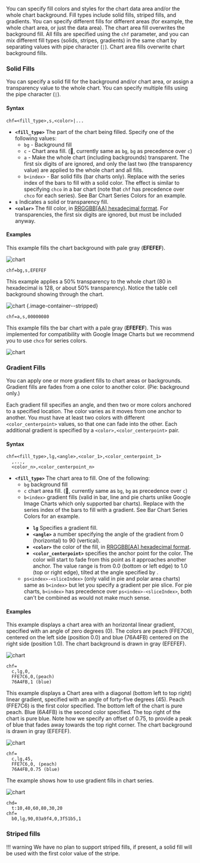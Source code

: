 You can specify fill colors and styles for the chart data area and/or the whole chart background. Fill types include solid fills, striped fills, and gradients. You can specify different fills for different areas (for example, the whole chart area, or just the data area). The chart area fill overwrites the background fill. All fills are specified using the `chf` parameter, and you can mix different fill types (solids, stripes, gradients) in the same chart by separating values with pipe character (` | `). Chart area fills overwrite chart background fills.

### Solid Fills

You can specify a solid fill for the background and/or chart area, or assign a transparency value to the whole chart. You can specify multiple fills using the pipe character (`|`).

#### Syntax

```
chf=<fill_type>,s,<color>|...
```

- **`<fill_type>`** The part of the chart being filled. Specify one of the following values:
  - `bg` - Background fill
  - `c` - Chart area fill. (:checkered_flag:, currently same as `bg`, `bg` as precedence over `c`)
  - `a` - Make the whole chart (including backgrounds) transparent. The first six digits of <color> are ignored, and only the last two (the transparency value) are applied to the whole chart and all fills.
  - `b<index>` - Bar solid fills (bar charts only). Replace <index> with the series index of the bars to fill with a solid color. The effect is similar to specifying `chco` in a bar chart (note that `chf` has precedence over `chco` for each series). See Bar Chart Series Colors for an example.
- **`s`** Indicates a solid or transparency fill.
- **`<color>`** The fill color, in [RRGGBB[AA] hexadecimal format](/reference/color-format). For transparencies, the first six digits are ignored, but must be included anyway.

#### Examples

This example fills the chart background with pale gray (**EFEFEF**).

![chart](https://image-charts.com/chart?cht=lc&chd=s:pqokeYONOMEBAKPOQVTXZdecaZcglprqxuux393ztpoonkeggjp&chco=FF0000&chls=4.0,3.0,0.0&chs=700x125&chxt=x,y&chxl=0:%7CJun%7CJuly%7CAug%7C1:%7C%7C20%7C30%7C40%7C50&chf=bg,s,EFEFEF)

```
chf=bg,s,EFEFEF
```


This example applies a 50% transparency to the whole chart (80 in hexadecimal is 128, or about 50% transparency). Notice the table cell background showing through the chart.

<!-- ![chart](https://image-charts.com/chart?cht=s&chd=s:pqokeYONOMEPOQVTXZdeca,Zcglprqxuuxztpoonkeggjp&chls=4.0,3.0,0.0&chs=700x125&chxt=x,y&chxl=0:%7CJun%7CJuly%7CAug%7C1:%7C%7C20%7C30%7C40%7C50&chf=a,s,00000080) -->
![chart](https://image-charts.com/chart?cht=bvs&chd=s:pqokeYONOMEPOQVTXZdeca,Zcglprqxuuxztpoonkeggjp&chs=700x125&chxt=x,y&chxl=0:%7CJun%7CJuly%7CAug%7C1:%7C%7C20%7C30%7C40%7C50&chf=a,s,00000080) {.image-container--stripped}

```
chf=a,s,00000080
```

This example fills the bar chart with a pale gray (**EFEFEF**). This was implemented for compatibility with Google Image Charts but we recommend you to use `chco` for series colors.

![chart](https://image-charts.com/chart?cht=bvs&chd=t:10,10,40&chs=700x125&chxt=x,y&chxl=0:%7CJun%7CJuly%7CAug%7C1:%7C%7C20%7C30%7C40%7C50&chf=b0,s,EFEFEF)

### Gradient Fills

You can apply one or more gradient fills to chart areas or backgrounds. Gradient fills are fades from a one color to another color. (Pie: background only.)

Each gradient fill specifies an angle, and then two or more colors anchored to a specified location. The color varies as it moves from one anchor to another. You must have at least two colors with different `<color_centerpoint>` values, so that one can fade into the other. Each additional gradient is specified by a `<color>,<color_centerpoint>` pair.

#### Syntax

```
chf=<fill_type>,lg,<angle>,<color_1>,<color_centerpoint_1>
  ,...,
  <color_n>,<color_centerpoint_n>
```

- **`<fill_type>`** The chart area to fill. One of the following:
  - `bg` background fill
  - `c` chart area fill. (:checkered_flag:, currently same as `bg`, `bg` as precedence over `c`)
  - `b<index>` gradient fills (valid in bar, line and pie charts unlike Google Image Charts which only supported bar charts). Replace <index> with the series index of the bars to fill with a gradient. See Bar Chart Series Colors for an example.
    - **`lg`** Specifies a gradient fill.
    - **`<angle>`** a number specifying the angle of the gradient from 0 (horizontal) to 90 (vertical).
    - **`<color>`** the color of the fill, in [RRGGBB[AA] hexadecimal format](/reference/color-format).
    - **`<color_centerpoint>`** specifies the anchor point for the color. The color will start to fade from this point as it approaches another anchor. The value range is from 0.0 (bottom or left edge) to 1.0 (top or right edge), tilted at the angle specified by <angle>.
  - `ps<index>-<sliceIndex>` (only valid in pie and polar area charts) same as `b<index>` but let you specify a gradient per pie slice. For pie charts, `b<index>` has precedence over `ps<index>-<sliceIndex>`, both can't be combined as would not make much sense.

#### Examples

This example displays a chart area with an horizontal linear gradient, specified with an angle of zero degrees (0). The colors are peach (FFE7C6), centered on the left side (position 0.0) and blue (76A4FB) centered on the right side (position 1.0). The chart background is drawn in gray (EFEFEF).

![chart](https://image-charts.com/chart?cht=lc&chd=s:pqokeYONOMEBAKPOQVTXZdecaZcglprqxuux393ztpoonkeggjp&chco=676767&chls=4.0,3.0,0.0&chs=700x125&chxt=x,y&chxl=0:|1|2|3|4|5|1:|0|50|100&chf=c,lg,0,FFE7C6,0,76A4FB,1|bg,s,EFEFEF)

```
chf=
  c,lg,0,
  FFE7C6,0,(peach)
  76A4FB,1 (blue)
```

This example displays a Chart area with a diagonal (bottom left to top right) linear gradient, specified with an angle of forty-five degrees (45).
Peach (FFE7C6) is the first color specified. The bottom left of the chart is pure peach.
Blue (6A4FB) is the second color specified. The top right of the chart is pure blue. Note how we specify an offset of 0.75, to provide a peak of blue that fades away towards the top right corner.
The chart background is drawn in gray (EFEFEF).

![chart](https://image-charts.com/chart?cht=lc&chd=s:pqokeYONOMEBAKPOQVTXZdecaZcglprqxuux393ztpoonkeggjp&chco=676767&chls=4.0,3.0,0.0&chxt=x,y&chxl=0:%7C1%7C2%7C3%7C4%7C5%7C1:%7C0%7C50%7C100&chs=700x125&chf=c,lg,45,FFE7C6,0,76A4FB,0.75%7Cbg,s,EFEFEF)

```
chf=
  c,lg,45,
  FFE7C6,0, (peach)
  76A4FB,0.75 (blue)
```

The example shows how to use gradient fills in chart series.

![chart](https://image-charts.com/chart?cht=bvs&chs=700x180&chd=t:10,40,60,80,30,20&chf=b0,lg,90,03a9f4,0,3f51b5,1&chan)

```
chd=
  t:10,40,60,80,30,20
chf=
  b0,lg,90,03a9f4,0,3f51b5,1
```


### Striped fills

!!! warning
    We have no plan to support striped fills, if present, a solid fill will be used with the first color value of the stripe.

<!-- You can specify a striped background fill for your chart area, or the whole chart. (Pie, Google-o-meter charts: background only.)

Syntax

chf=
  <fill_type>,ls,<angle>,<color_1>,<width_1>
    ,...,
  <color_n>,<width_n>
<fill_type> -->
